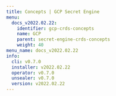 ```yaml
---
title: Concepts | GCP Secret Engine
menu:
  docs_v2022.02.22:
    identifier: gcp-crds-concepts
    name: GCP
    parent: secret-engine-crds-concepts
    weight: 40
menu_name: docs_v2022.02.22
info:
  cli: v0.7.0
  installer: v2022.02.22
  operator: v0.7.0
  unsealer: v0.7.0
  version: v2022.02.22
---
```


